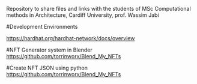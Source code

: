 
Repository to share files and links with the students of MSc Computational methods in Architecture, Cardiff University, prof. Wassim Jabi

#Development Environments

https://hardhat.org/hardhat-network/docs/overview


#NFT Generator system in Blender
https://github.com/torrinworx/Blend_My_NFTs

#Create NFT JSON using python
https://github.com/torrinworx/Blend_My_NFTs


